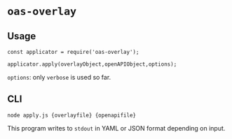# `oas-overlay`

## Usage

```
const applicator = require('oas-overlay');

applicator.apply(overlayObject,openAPIObject,options);
```

`options`: only `verbose` is used so far.

## CLI

`node apply.js {overlayfile} {openapifile}`

This program writes to `stdout` in YAML or JSON format depending on input.

